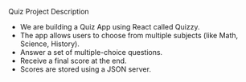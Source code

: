 Quiz
Project Description
* We are building a Quiz App using React called Quizzy.
* The app allows users to choose from multiple subjects (like Math, Science, History).
* Answer a set of multiple-choice questions.
* Receive a final score at the end.
* Scores are stored using a JSON server.
